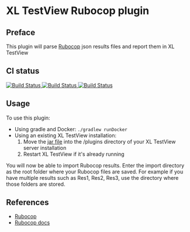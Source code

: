 # XL TestView Rubocop plugin #

## Preface ##

This plugin will parse [Rubocop](https://github.com/bbatsov/rubocop) json results files and report them in XL TestView


## CI status ##

[![Build Status][xltv-rubocop-plugin-travis-image] ][xltv-rubocop-plugin-travis-url]
[![Build Status][xltv-rubocop-plugin-codacy-image] ][xltv-rubocop-plugin-codacy-url]
[![Build Status][xltv-rubocop-plugin-code-climate-image] ][xltv-rubocop-plugin-code-climate-url]


[xltv-rubocop-plugin-travis-image]: https://travis-ci.org/xebialabs-community/xltv-rubocop-plugin.svg?branch=master
[xltv-rubocop-plugin-travis-url]: https://travis-ci.org/xebialabs-community/xltv-rubocop-plugin
[xltv-rubocop-plugin-codacy-image]: https://api.codacy.com/project/badge/Grade/4de5379d631549b69147d0fdd290a21f
[xltv-rubocop-plugin-codacy-url]: https://www.codacy.com/app/rvanstone/xltv-rubocop-plugin
[xltv-rubocop-plugin-code-climate-image]: https://codeclimate.com/github/xebialabs-community/xltv-rubocop-plugin/badges/gpa.svg
[xltv-rubocop-plugin-code-climate-url]: https://codeclimate.com/github/xebialabs-community/xltv-rubocop-plugin


## Usage ##

To use this plugin:

* Using gradle and Docker: `./gradlew runDocker`
* Using an existing XL TestView installation:
  1. Move the [jar file](https://github.com/xebialabs-community/xltv-rubocop-plugin/releases) into the /plugins directory of your XL TestView server installation
  2. Restart XL TestView if it's already running

You will now be able to import Rubocop results. Enter the import directory as the root folder where your Rubocop files are saved. 
For example if you have multiple results such as Res1, Res2, Res3, use the directory where those folders are stored.


## References ##
+ [Rubocop](https://github.com/bbatsov/rubocop)
+ [Rubocop docs](http://rubocop.readthedocs.io/en/latest/)


